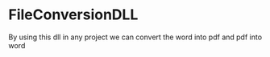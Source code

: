 # FileConversionDLL
By using this dll in any project we can convert the word into pdf and pdf into word
